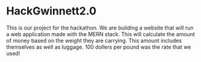 # HackGwinnett2.0
This is our project for the hackathon.
We are buliding a website that will run a web application made with the MERN stack.
This will calculate the amount of money based on the weight they are carrying. 
This amount includes themselves as well as luggage.
100 dollers per pound was the rate that we used!
